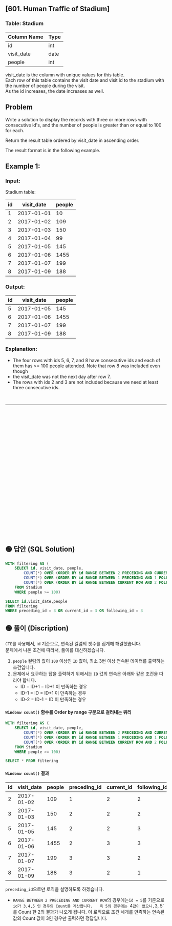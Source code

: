 ## [601. Human Traffic of Stadium]


### Table: Stadium


| Column Name   | Type    |
|---------------|---------|
| id            | int     |
| visit_date    | date    |
| people        | int     |

visit_date is the column with unique values for this table.  
Each row of this table contains the visit date and visit id to the stadium with the number of people during the visit.  
As the id increases, the date increases as well.  
 
## Problem 

Write a solution to display the records with three or more rows with consecutive id's, and the number of people is greater than or equal to 100 for each.  

Return the result table ordered by visit_date in ascending order.  

The result format is in the following example.  

 

## Example 1:

### Input: 

Stadium table:


| id   | visit_date | people    |
|------|------------|-----------|
| 1    | 2017-01-01 | 10        |
| 2    | 2017-01-02 | 109       |
| 3    | 2017-01-03 | 150       |
| 4    | 2017-01-04 | 99        |
| 5    | 2017-01-05 | 145       |
| 6    | 2017-01-06 | 1455      |
| 7    | 2017-01-07 | 199       |
| 8    | 2017-01-09 | 188       |

### Output: 

| id   | visit_date | people    |
|------|------------|-----------|
| 5    | 2017-01-05 | 145       |
| 6    | 2017-01-06 | 1455      |
| 7    | 2017-01-07 | 199       |
| 8    | 2017-01-09 | 188       |

### Explanation: 

* The four rows with ids 5, 6, 7, and 8 have consecutive ids and each of them has >= 100 people attended. Note that row 8 was included even though 
* the visit_date was not the next day after row 7.
* The rows with ids 2 and 3 are not included because we need at least three consecutive ids.


<br/>

---

<br/>
<br/>
<br/>
<br/>
<br/>
<br/>
<br/>
<br/>
<br/>
<br/>
<br/>
<br/>
<br/>
<br/>
<br/>
<br/>
<br/>
<br/>
<br/>
<br/>
<br/>
<br/>
<br/>


## 🟢 답안 (SQL Solution)

```sql
WITH filtering AS (
    SELECT id, visit_date, people,
        COUNT(*) OVER (ORDER BY id RANGE BETWEEN 2 PRECEDING AND CURRENT ROW) AS preceding_id,
        COUNT(*) OVER (ORDER BY id RANGE BETWEEN 1 PRECEDING AND 1 FOLLOWING) AS current_id,
        COUNT(*) OVER (ORDER BY id RANGE BETWEEN CURRENT ROW AND 2 FOLLOWING) AS following_id
    FROM Stadium
    WHERE people >= 100)

SELECT id,visit_date,people
FROM filtering
WHERE preceding_id = 3 OR current_id = 3 OR following_id = 3
```

## 🟢 풀이 (Discription)
`CTE`를 사용해서, id 기준으로, 연속된 컬럼의 갯수를 집계해 해결했습니다.   
문제에서 나온 조건에 따라서, 풀이를 대신하겠습니다. 

1. `people` 컬럼의 값이 `100` 이상인 `ID` 값이, 최소 3번 이상 연속된 데이터를 출력하는 조건입니다.  
2. 문제에서 요구하는 답을 출력하기 위해서는 `ID` 값의 연속은 아래와 같은 조건을 따라야 합니다.  
    * ID = ID+1 = ID+1 이 만족하는 경우
    * ID-1 = ID = ID+1 이 만족하는 경우
    * ID-2 = ID-1 = ID 이 만족하는 경우

#### `Windonw count()` 함수를 Order by range 구문으로 걸러내는 쿼리

```sql
WITH filtering AS (
    SELECT id, visit_date, people,
        COUNT(*) OVER (ORDER BY id RANGE BETWEEN 2 PRECEDING AND CURRENT ROW) AS preceding_id,
        COUNT(*) OVER (ORDER BY id RANGE BETWEEN 1 PRECEDING AND 1 FOLLOWING) AS current_id,
        COUNT(*) OVER (ORDER BY id RANGE BETWEEN CURRENT ROW AND 2 FOLLOWING) AS following_id
    FROM Stadium
    WHERE people >= 100)

SELECT * FROM filtering
```

#### `Windonw count()` 결과  

| id | visit_date | people | preceding_id | current_id | following_id |
| -- | ---------- | ------ | ------------ | ---------- | ------------ |
| 2  | 2017-01-02 | 109    | 1            | 2          | 2            |
| 3  | 2017-01-03 | 150    | 2            | 2          | 2            |
| 5  | 2017-01-05 | 145    | 2            | 2          | 3            |
| 6  | 2017-01-06 | 1455   | 2            | 3          | 3            |
| 7  | 2017-01-07 | 199    | 3            | 3          | 2            |
| 8  | 2017-01-09 | 188    | 3            | 2          | 1            |...

`preceding_id`으로만 로직을 설명하도록 하겠습니다.  
* `RANGE BETWEEN 2 PRECEDING AND CURRENT ROW`의 경우에는`id = 5`를 기준으로 `id가 3,4,5 인 경우의 Count를 계산합니다.  
즉 5의 경우에는 `4` 값이 없으니, `3, 5`를 Count 한 2의 결과가 나오게 됩니다. 이 로직으로 조건 세개를 만족하는 연속된 값의 Count 값이 3인 경우만 출력하면 정답입니다.

